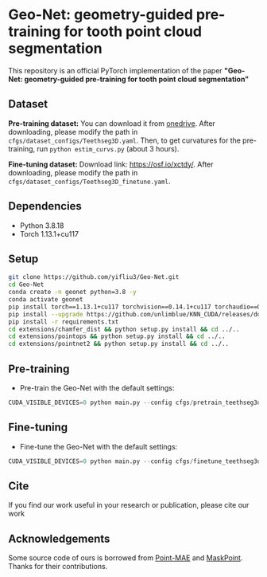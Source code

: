 # Geo-Net: geometry-guided pre-training for tooth point cloud segmentation
This repository is an official PyTorch implementation of the paper **"Geo-Net: geometry-guided pre-training for tooth point cloud segmentation"**

## Dataset
**Pre-training dataset:** 
You can download it from [onedrive](https://mycuhk-my.sharepoint.com/:f:/g/personal/1155195605_link_cuhk_edu_hk/Ep1NAYTWMJdDhazoy-FggpoBNJozTtO8HVTrmCR8NTJgAw?e=rI9Hik).
After downloading, please modify the path in `cfgs/dataset_configs/Teethseg3D.yaml`.
Then, to get curvatures for the pre-training, run `python estim_curvs.py` (about 3 hours). 

**Fine-tuning dataset:**
Download link: https://osf.io/xctdy/.
After downloading, please modify the path in `cfgs/dataset_configs/Teethseg3D_finetune.yaml`.
## Dependencies
* Python 3.8.18
* Torch 1.13.1+cu117


## Setup
```bash
git clone https://github.com/yifliu3/Geo-Net.git
cd Geo-Net
conda create -n geonet python=3.8 -y
conda activate geonet
pip install torch==1.13.1+cu117 torchvision==0.14.1+cu117 torchaudio==0.13.1 --extra-index-url https://download.pytorch.org/whl/cu117
pip install --upgrade https://github.com/unlimblue/KNN_CUDA/releases/download/0.2/KNN_CUDA-0.2-py3-none-any.whl
pip install -r requirements.txt
cd extensions/chamfer_dist && python setup.py install && cd ../..
cd extensions/pointops && python setup.py install && cd ../..
cd extensions/pointnet2 && python setup.py install && cd ../..
```


## Pre-training 
* Pre-train the Geo-Net with the default settings:
```python
CUDA_VISIBLE_DEVICES=0 python main.py --config cfgs/pretrain_teethseg3d.yaml --exp_name pretrain_teethseg
```

## Fine-tuning 
* Fine-tune the Geo-Net with the default settings:
```python
CUDA_VISIBLE_DEVICES=0 python main.py --config cfgs/finetune_teethseg3d.yaml --exp_name scratch_teethseg --val_freq 5 --finetune_model 
```

## Cite
If you find our work useful in your research or publication, please cite our work


## Acknowledgements
Some source code of ours is borrowed from [Point-MAE](https://github.com/Pang-Yatian/Point-MAE) and [MaskPoint](https://github.com/WisconsinAIVision/MaskPoint). Thanks for their contributions. 


